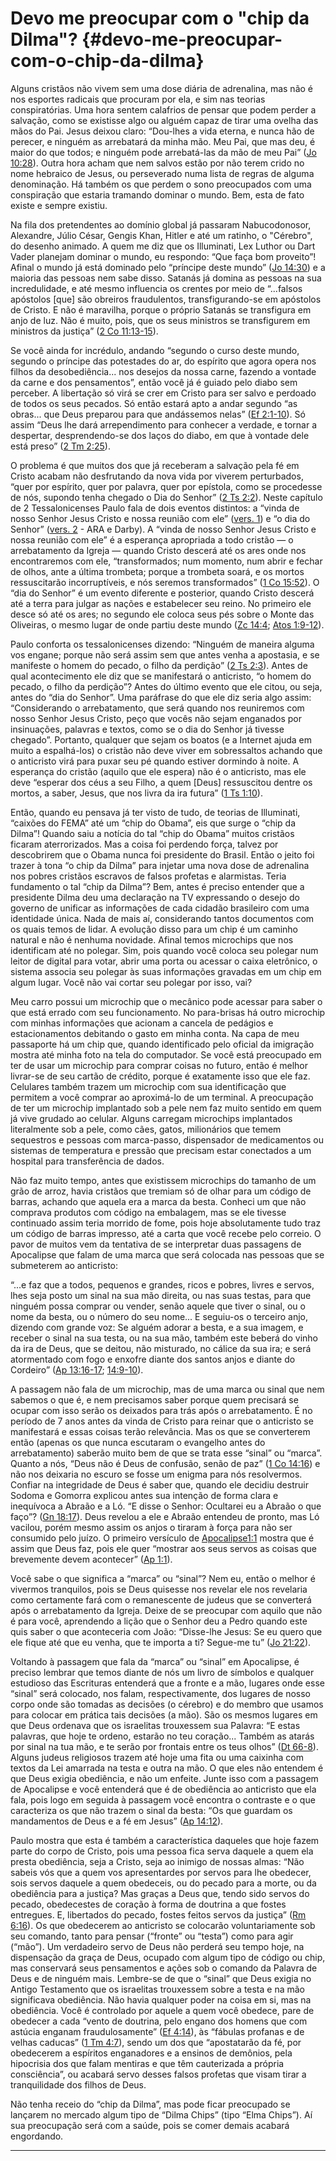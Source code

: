 # Devo me preocupar com o &quot;chip da Dilma&quot;? {#devo-me-preocupar-com-o-chip-da-dilma}

Alguns cristãos não vivem sem uma dose diária de adrenalina, mas não é nos esportes radicais que procuram por ela, e sim nas teorias conspiratórias. Uma hora sentem calafrios de pensar que podem perder a salvação, como se existisse algo ou alguém capaz de tirar uma ovelha das mãos do Pai. Jesus deixou claro: “Dou-lhes a vida eterna, e nunca hão de perecer, e ninguém as arrebatará da minha mão. Meu Pai, que mas deu, é maior do que todos; e ninguém pode arrebatá-las da mão de meu Pai” ([Jo 10:28](http://bibliaonline.com.br/acf/jo/10/28)). Outra hora acham que nem salvos estão por não terem crido no nome hebraico de Jesus, ou perseverado numa lista de regras de alguma denominação. Há também os que perdem o sono preocupados com uma conspiração que estaria tramando dominar o mundo. Bem, esta de fato existe e sempre existiu.

Na fila dos pretendentes ao domínio global já passaram Nabucodonosor, Alexandre, Júlio César, Gengis Khan, Hitler e até um ratinho, o &quot;Cérebro&quot;, do desenho animado. A quem me diz que os Illuminati, Lex Luthor ou Dart Vader planejam dominar o mundo, eu respondo: “Que faça bom proveito”! Afinal o mundo já está dominado pelo “príncipe deste mundo” ([Jo 14:30](http://bibliaonline.com.br/acf/jo/14/30)) e a maioria das pessoas nem sabe disso. Satanás já domina as pessoas na sua incredulidade, e até mesmo influencia os crentes por meio de “...falsos apóstolos [que] são obreiros fraudulentos, transfigurando-se em apóstolos de Cristo. E não é maravilha, porque o próprio Satanás se transfigura em anjo de luz. Não é muito, pois, que os seus ministros se transfigurem em ministros da justiça” ([2 Co 11:13-15](http://bibliaonline.com.br/acf/2co/11/13-15)).

Se você ainda for incrédulo, andando “segundo o curso deste mundo, segundo o príncipe das potestades do ar, do espírito que agora opera nos filhos da desobediência... nos desejos da nossa carne, fazendo a vontade da carne e dos pensamentos”, então você já é guiado pelo diabo sem perceber. A libertação só virá se crer em Cristo para ser salvo e perdoado de todos os seus pecados. Só então estará apto a andar segundo “as obras... que Deus preparou para que andássemos nelas” ([Ef 2:1-10](http://bibliaonline.com.br/acf/ef/2/1-10)). Só assim “Deus lhe dará arrependimento para conhecer a verdade, e tornar a despertar, desprendendo-se dos laços do diabo, em que à vontade dele está preso” ([2 Tm 2:25](http://bibliaonline.com.br/acf/2tm/2/25)).

O problema é que muitos dos que já receberam a salvação pela fé em Cristo acabam não desfrutando da nova vida por viverem perturbados, “quer por espírito, quer por palavra, quer por epístola, como se procedesse de nós, supondo tenha chegado o Dia do Senhor” ([2 Ts 2:2](http://bibliaonline.com.br/acf/2ts/2/2)). Neste capítulo de 2 Tessalonicenses Paulo fala de dois eventos distintos: a “vinda de nosso Senhor Jesus Cristo e nossa reunião com ele” ([vers. 1](http://bibliaonline.com.br/acf/2ts/2/1)) e “o dia do Senhor” ([vers​. 2](http://bibliaonline.com.br/acf/2ts/2/2) - ARA e Darby). A “vinda de nosso Senhor Jesus Cristo e nossa reunião com ele” é a esperança apropriada a todo cristão — o arrebatamento da Igreja — quando Cristo descerá até os ares onde nos encontraremos com ele, “transformados; num momento, num abrir e fechar de olhos, ante a última trombeta; porque a trombeta soará, e os mortos ressuscitarão incorruptíveis, e nós seremos transformados” ([1 Co 15:52](http://bibliaonline.com.br/acf/1co/15/52)). O “dia do Senhor” é um evento diferente e posterior, quando Cristo descerá até a terra para julgar as nações e estabelecer seu reino. No primeiro ele desce só até os ares; no segundo ele coloca seus pés sobre o Monte das Oliveiras, o mesmo lugar de onde partiu deste mundo ([Zc 14:4](http://bibliaonline.com.br/acf/zc/14/4); [Atos 1:9-12](http://bibliaonline.com.br/acf/atos/1/9-12)).

Paulo conforta os tessalonicenses dizendo: “Ninguém de maneira alguma vos engane; porque não será assim sem que antes venha a apostasia, e se manifeste o homem do pecado, o filho da perdição” ([2 Ts 2:3](http://bibliaonline.com.br/acf/2ts/2/3)). Antes de qual acontecimento ele diz que se manifestará o anticristo, “o homem do pecado, o filho da perdição”? Antes do último evento que ele citou, ou seja, antes do “dia do Senhor”. Uma paráfrase do que ele diz seria algo assim: “Considerando o arrebatamento, que será quando nos reuniremos com nosso Senhor Jesus Cristo, peço que vocês não sejam enganados por insinuações, palavras e textos, como se o dia do Senhor já tivesse chegado”. Portanto, qualquer que sejam os boatos (e a Internet ajuda em muito a espalhá-los) o cristão não deve viver em sobressaltos achando que o anticristo virá para puxar seu pé quando estiver dormindo à noite. A esperança do cristão (aquilo que ele espera) não é o anticristo, mas ele deve “esperar dos céus a seu Filho, a quem [Deus] ressuscitou dentre os mortos, a saber, Jesus, que nos livra da ira futura” ([1 Ts 1:10](http://bibliaonline.com.br/acf/1ts/1/10)).

Então, quando eu pensava já ter visto de tudo, de teorias de Illuminati, “caixões do FEMA” até um “chip do Obama”, eis que surge o “chip da Dilma”! Quando saiu a notícia do tal “chip do Obama” muitos cristãos ficaram aterrorizados. Mas a coisa foi perdendo força, talvez por descobrirem que o Obama nunca foi presidente do Brasil. Então o jeito foi trazer à tona “o chip da Dilma” para injetar uma nova dose de adrenalina nos pobres cristãos escravos de falsos profetas e alarmistas. Teria fundamento o tal “chip da Dilma”? Bem, antes é preciso entender que a presidente Dilma deu uma declaração na TV expressando o desejo do governo de unificar as informações de cada cidadão brasileiro com uma identidade única. Nada de mais aí, considerando tantos documentos com os quais temos de lidar. A evolução disso para um chip é um caminho natural e não é nenhuma novidade. Afinal temos microchips que nos identificam até no polegar. Sim, pois quando você coloca seu polegar num leitor de digital para votar, abrir uma porta ou acessar o caixa eletrônico, o sistema associa seu polegar às suas informações gravadas em um chip em algum lugar. Você não vai cortar seu polegar por isso, vai?

Meu carro possui um microchip que o mecânico pode acessar para saber o que está errado com seu funcionamento. No para-brisas há outro microchip com minhas informações que acionam a cancela de pedágios e estacionamentos debitando o gasto em minha conta. Na capa de meu passaporte há um chip que, quando identificado pelo oficial da imigração mostra até minha foto na tela do computador. Se você está preocupado em ter de usar um microchip para comprar coisas no futuro, então é melhor livrar-se de seu cartão de crédito, porque é exatamente isso que ele faz. Celulares também trazem um microchip com sua identificação que permitem a você comprar ao aproximá-lo de um terminal. A preocupação de ter um microchip implantado sob a pele nem faz muito sentido em quem já vive grudado ao celular. Alguns carregam microchips implantados literalmente sob a pele, como cães, gatos, milionários que temem sequestros e pessoas com marca-passo, dispensador de medicamentos ou sistemas de temperatura e pressão que precisam estar conectados a um hospital para transferência de dados.

Não faz muito tempo, antes que existissem microchips do tamanho de um grão de arroz, havia cristãos que tremiam só de olhar para um código de barras, achando que aquela era a marca da besta. Conheci um que não comprava produtos com código na embalagem, mas se ele tivesse continuado assim teria morrido de fome, pois hoje absolutamente tudo traz um código de barras impresso, até a carta que você recebe pelo correio. O pavor de muitos vem da tentativa de se interpretar duas passagens de Apocalipse que falam de uma marca que será colocada nas pessoas que se submeterem ao anticristo:

“...e faz que a todos, pequenos e grandes, ricos e pobres, livres e servos, lhes seja posto um sinal na sua mão direita, ou nas suas testas, para que ninguém possa comprar ou vender, senão aquele que tiver o sinal, ou o nome da besta, ou o número do seu nome... E seguiu-os o terceiro anjo, dizendo com grande voz: Se alguém adorar a besta, e a sua imagem, e receber o sinal na sua testa, ou na sua mão, também este beberá do vinho da ira de Deus, que se deitou, não misturado, no cálice da sua ira; e será atormentado com fogo e enxofre diante dos santos anjos e diante do Cordeiro” ([Ap 13:16-17](http://bibliaonline.com.br/acf/ap/13/16-17); [14:9-10](http://bibliaonline.com.br/acf/ap/14/9-10)).

A passagem não fala de um microchip, mas de uma marca ou sinal que nem sabemos o que é, e nem precisamos saber porque quem precisará se ocupar com isso serão os deixados para trás após o arrebatamento. É no período de 7 anos antes da vinda de Cristo para reinar que o anticristo se manifestará e essas coisas terão relevância. Mas os que se converterem então (apenas os que nunca escutaram o evangelho antes do arrebatamento) saberão muito bem de que se trata esse “sinal” ou “marca”. Quanto a nós, “Deus não é Deus de confusão, senão de paz” ([1 Co 14:16](http://bibliaonline.com.br/acf/1co/14/16)) e não nos deixaria no escuro se fosse um enigma para nós resolvermos. Confiar na integridade de Deus é saber que, quando ele decidiu destruir Sodoma e Gomorra explicou antes sua intenção de forma clara e inequívoca a Abraão e a Ló. “E disse o Senhor: Ocultarei eu a Abraão o que faço”? ([Gn 18:17](http://bibliaonline.com.br/acf/gn/18/17)). Deus revelou a ele e Abraão entendeu de pronto, mas Ló vacilou, porém mesmo assim os anjos o tiraram à força para não ser consumido pelo juízo. O primeiro versículo de [Apocalipse1:1](http://bibliaonline.com.br/acf/ap/1/1) mostra que é assim que Deus faz, pois ele quer “mostrar aos seus servos as coisas que brevemente devem acontecer” ([Ap 1:1](http://bibliaonline.com.br/acf/ap/1/1)).

Você sabe o que significa a “marca” ou “sinal”? Nem eu, então o melhor é vivermos tranquilos, pois se Deus quisesse nos revelar ele nos revelaria como certamente fará com o remanescente de judeus que se converterá após o arrebatamento da Igreja. Deixe de se preocupar com aquilo que não é para você, aprendendo a lição que o Senhor deu a Pedro quando este quis saber o que aconteceria com João: “Disse-lhe Jesus: Se eu quero que ele fique até que eu venha, que te importa a ti? Segue-me tu” ([Jo 21:22](http://bibliaonline.com.br/acf/jo/21/22)).

Voltando à passagem que fala da “marca” ou “sinal” em Apocalipse, é preciso lembrar que temos diante de nós um livro de símbolos e qualquer estudioso das Escrituras entenderá que a fronte e a mão, lugares onde esse “sinal” será colocado, nos falam, respectivamente, dos lugares de nosso corpo onde são tomadas as decisões (o cérebro) e do membro que usamos para colocar em prática tais decisões (a mão). São os mesmos lugares em que Deus ordenava que os israelitas trouxessem sua Palavra: “E estas palavras, que hoje te ordeno, estarão no teu coração... Também as atarás por sinal na tua mão, e te serão por frontais entre os teus olhos” ([Dt 66-8](http://bibliaonline.com.br/acf/dt/66/-8)). Alguns judeus religiosos trazem até hoje uma fita ou uma caixinha com textos da Lei amarrada na testa e outra na mão. O que eles não entendem é que Deus exigia obediência, e não um enfeite. Junte isso com a passagem de Apocalipse e você entenderá que é de obediência ao anticristo que ela fala, pois logo em seguida à passagem você encontra o contraste e o que caracteriza os que não trazem o sinal da besta: “Os que guardam os mandamentos de Deus e a fé em Jesus” ([Ap 14:12](http://bibliaonline.com.br/acf/ap/14/12)).

Paulo mostra que esta é também a característica daqueles que hoje fazem parte do corpo de Cristo, pois uma pessoa fica serva daquele a quem ela presta obediência, seja a Cristo, seja ao inimigo de nossas almas: “Não sabeis vós que a quem vos apresentardes por servos para lhe obedecer, sois servos daquele a quem obedeceis, ou do pecado para a morte, ou da obediência para a justiça? Mas graças a Deus que, tendo sido servos do pecado, obedecestes de coração à forma de doutrina a que fostes entregues. E, libertados do pecado, fostes feitos servos da justiça” ([Rm 6:16](http://bibliaonline.com.br/acf/rm/6/16)). Os que obedecerem ao anticristo se colocarão voluntariamente sob seu comando, tanto para pensar (“fronte” ou “testa”) como para agir (“mão”). Um verdadeiro servo de Deus não perderá seu tempo hoje, na dispensação da graça de Deus, ocupado com algum tipo de código ou chip, mas conservará seus pensamentos e ações sob o comando da Palavra de Deus e de ninguém mais. Lembre-se de que o “sinal” que Deus exigia no Antigo Testamento que os israelitas trouxessem sobre a testa e na mão significava obediência. Não havia qualquer poder na coisa em si, mas na obediência. Você é controlado por aquele a quem você obedece, pare de obedecer a cada “vento de doutrina, pelo engano dos homens que com astúcia enganam fraudulosamente” ([Ef 4:14](http://bibliaonline.com.br/acf/ef/4/14)), às “fábulas profanas e de velhas caducas” ([1 Tm 4:7](http://bibliaonline.com.br/acf/1tm/4/7)), sendo um dos que “apostatarão da fé, por obedecerem a espíritos enganadores e a ensinos de demônios, pela hipocrisia dos que falam mentiras e que têm cauterizada a própria consciência”, ou acabará servo desses falsos profetas que visam tirar a tranquilidade dos filhos de Deus.

Não tenha receio do “chip da Dilma”, mas pode ficar preocupado se lançarem no mercado algum tipo de “Dilma Chips” (tipo “Elma Chips”). Aí sua preocupação será com a saúde, pois se comer demais acabará engordando.

*****